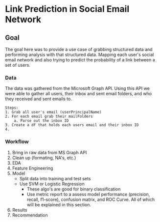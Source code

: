# Link Prediction in Social Email Network
## Goal
The goal here was to provide a use case of grabbing structured data and performing analysis with that structured data. Mapping each user's social email network and also trying to predict the probability of a link between a set of users.

### Data
The data was gathered from the Microsoft Graph API. Using this API we were able to gather all users, their inbox and sent email folders, and who they received and sent emails to.

    Steps:
    1. Grab all user's email (userPrincipalName)
    2. For each email grab their mailFolders
        a. Parse out the inbox ID
    3. Create a df that holds each users email and their inbox ID
    4. 

### Workflow
1. Bring in raw data from MS Graph API
2. Clean up (formating, NA's, etc.)
3. EDA
4. Feature Engineering
5. Model
    - Split data into training and test sets
    - Use SVM or Logistic Regression 
        - These algo's are good for binary classification
        - Use metric report to a assess model performance (precision, recall, f1-score), confusion matrix, and ROC Curve. All of which will be explained in this section.
6. Results
7. Recommendation

